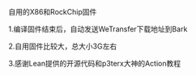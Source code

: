 自用的X86和RockChip固件

1.编译固件结束后，自动发送WeTransfer下载地址到Bark

2.自用固件比较大，总大小3G左右

3.感谢Lean提供的开源代码和p3terx大神的Action教程
